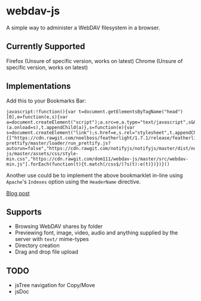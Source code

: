 webdav-js
=========
A simple way to administer a WebDAV filesystem in a browser.

Currently Supported
-------------------
Firefox (Unsure of specific version, works on latest)
Chrome (Unsure of specific version, works on latest)

Implementations
---------------
Add this to your Bookmarks Bar:

    javascript:!function(){var t=document.getElementsByTagName("head")[0],e=function(e,s){var a=document.createElement("script");a.src=e,a.type="text/javascript",s&&(a.onload=s),t.appendChild(a)},s=function(e){var s=document.createElement("link");s.href=e,s.rel="stylesheet",t.appendChild(s)};e("https://ajax.googleapis.com/ajax/libs/jquery/1.12.4/jquery.min.js",function(){["https://cdn.rawgit.com/noelboss/featherlight/1.7.1/release/featherlight.min.js","https://cdn.rawgit.com/google/code-prettify/master/loader/run_prettify.js?autorun=false","https://cdn.rawgit.com/notifyjs/notifyjs/master/dist/notify.js","https://cdn.rawgit.com/noelboss/featherlight/1.7.1/release/featherlight.min.css","https://cdn.rawgit.com/dom111/webdav-js/master/assets/css/style-min.css","https://cdn.rawgit.com/dom111/webdav-js/master/src/webdav-min.js"].forEach(function(t){t.match(/css$/)?s(t):e(t)})})}()

Another use could be to implement the above bookmarklet in-line using `Apache`'s `Indexes` option using the `HeaderName` directive.

[Blog post](https://dom.hastin.gs/blog/uncategorized/wevdav-js-update/475)


## Supports

 - Browsing WebDAV shares by folder
 - Previewing font, image, video, audio and anything supplied by the server with `text/` mime-types
 - Directory creation
 - Drag and drop file upload


## TODO

 - jsTree navigation for Copy/Move
 - jsDoc
